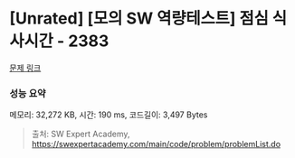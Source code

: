 # [Unrated] [모의 SW 역량테스트] 점심 식사시간 - 2383 

[문제 링크](https://swexpertacademy.com/main/code/problem/problemDetail.do?contestProbId=AV5-BEE6AK0DFAVl) 

### 성능 요약

메모리: 32,272 KB, 시간: 190 ms, 코드길이: 3,497 Bytes



> 출처: SW Expert Academy, https://swexpertacademy.com/main/code/problem/problemList.do